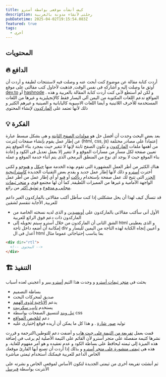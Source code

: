 ```yaml
---
title: كيف أنشأت موقعى بواسطة أسترو
description: رحلتى لأنشاء مدونة بالعربية
pubDatetime: 2025-04-02T19:15:54.083Z
featured: true
tags:
  - أخرى
---
```


## المحتويات

## 🔥 الدافع

أردت كتابة مقالة عن موضوع كنت أبحث عنه و وصلت فيه لاستنتجات لطيفة و أردت أن أوثق ما وصلت إليه و أشاركه فى نفس الوقت, فذهبت لأحاول كتب مقالتى على موقع [dev.to](https://dev.to/) أو [hashnode](https://hashnode.com/) . و لكن لم أستطع لأنى كنت أردت كتابة المقالة بالعربية و هذه المواقع تدعم اللغات المكتوبة من اليمن ألى اليسار فقط كالإنجيليزية و غيرها من اللغات المستخدمة للأحرف اللاتينية و أيضا اللغات الاسيوية كاليابانية و الصينية و غيرهم الكثير و ذلك لأنها تعتمد على [الماركدون](https://www.markdownguide.org/getting-started/) لإنشاء المحتوى

## 💡 الفكرة

بعد بعض البحث وجدت أن أفضل حل هو [مولدات الصفح الثابتة](https://en.wikipedia.org/wiki/Static_site_generator) و هى بشكل مبسط عبارة عن إطار عمل يقوم بإنشاء صفحات إنترنت (html, css, js) إعتماداً على مصادر مختلفة من أهمها ملفات [الماركدون](https://www.markdownguide.org/getting-started/) و تكون الصفح ثابتة لإنها لا تتغير حيث بمجرد بناء الموقع يتم تعيين صفحة لكل مسار من مسارات الموقع و لا تتغير إلا بعمل تعديل فى الكود و إعادة بناء الموقع حيث لا يوجد أى نوع من المنطق البرمجى الذى يتم أثناء خدمة الموقع و عمله

هناك الكثير من أطر العمل المشهورة التى تقوم بهذه الخدمة منها [جيكل](https://jekyllrb.com/) و [هيوجو](https://gohugo.io/) و لكنى أخترت [أسترو](https://astro.build/) و ذلك لأنها إطار عمل جديد و يقدم بعض التقنيات الجديدة [كإستراتيجية الجزر](https://docs.astro.build/en/concepts/islands/) التى تتيح لك عمل صفحة بإستخدام [ريأكت](https://react.dev/) أو [فيو](https://vuejs.org/) أو أي إطار عمل من أطر عمل الواجهة الأمامية و غيرها من المميزات اللطيفة, كما أن لها مجتمع قوى و [متجر ثيمات مجانى و مدفوع](https://astro.build/themes/1/) و [توثيق أكثر](https://docs.astro.build/en/getting-started/) من رائع.

قد تتسأل كيف لهذا أن يحل مشكلتى إذا كنت سأظل أكتب مقالاتى بالماركدون الغير داعم للعربية, الأجابة تنقسم لشقين

- الأول أنى سأكتب مقالاتى بالماركدون على [أوبسيدين](https://www.youtube.com/watch?v=oz_hiwtzMhA&t=15s) و الذى لديه نسخته الخاصة من الماركدون ذات دعم فوق الرائع للعربية
- الشق الثانى أن الماركدون من خلال أسترو سيتم تحويله إلى html و الذى يعطينى إمكانىة أن أضعه داخل تاجة div و أعيين إتجاه الكتابة لهذه التاجة من اليمين لليسار و أعدل فى ال html بما يناسب إحتياجاتى عموما مثال

```html
<div dir="rtl">
  <!-- المحتوى -->
</div>
```

## 🏗️ التنفيذ

بحثت فى [متجر ثيمات أسترو](https://astro.build/themes/1/) و وجدت هذا الثيم [أسترو بيبر](https://astro.build/themes/details/astropaper/) و أعجبنى لعده أسباب

- بساطة التصميم
- صديق لمحركات البحث
- يدعم [الإتاحية لذوى الهمم](https://developer.mozilla.org/en-US/docs/Web/Accessibility)
- يستخدم [تايب سكريبت](https://www.typescriptlang.org/)
- [تيل ويند](https://tailwindcss.com/) لتنسيق الصفحات بواسطة css
- دعم [لتلخيص المواقع](https://aboutfeeds.com/)
- توليد [صور شارة](https://www.freecodecamp.org/news/what-is-open-graph-and-how-can-i-use-it-for-my-website/) .
  و هذا كل ما يمكن أن أريده فوقع إختيارى عليه

قمت بعمل [تفريعة من الثيمة على جيت هاب](https://github.com/yousef8/astro-paper-i18n) و أضفت دعم للتوطين\الترجمة و قررت نشرها كثيمة منفصلة على متجر أسترو لأن القائم على الثيمة الأصلية لم يرغب فى إضافة هذه الميزة إلى ثيمته ليحافظ على بساطة الكود و عدم تعقيده و هو أمر مفهوم للغاية. و هذه هى [ثيمتى منشورة على متجر أسترو](https://astro.build/themes/details/astropaper-i18n/) و بذلك إذا أردت أن تصنع أيها القارئ موقعك الخاص الداعم للعربية فيمكنك أستخدام ثيمتى مباشرة

ثم أنشئت تفريعة أخرى من ثيمتى الجديدة لتكون الأساس لموقعى الخاص و نشرته على الأنترنت بواسطة [فيرسل](https://vercel.com/home)
